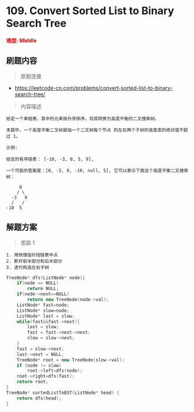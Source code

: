 # 109. Convert Sorted List to Binary Search Tree

 **<font color=red>难度: Middle</font>**

 ## 刷题内容

 > 原题连接

* https://leetcode-cn.com/problems/convert-sorted-list-to-binary-search-tree/
  
 > 内容描述
 
 ```
给定一个单链表，其中的元素按升序排序，将其转换为高度平衡的二叉搜索树。

本题中，一个高度平衡二叉树是指一个二叉树每个节点 的左右两个子树的高度差的绝对值不超过 1。

示例:

给定的有序链表： [-10, -3, 0, 5, 9],

一个可能的答案是：[0, -3, 9, -10, null, 5], 它可以表示下面这个高度平衡二叉搜索树：

      0
     / \
   -3   9
   /   /
 -10  5
 ```

## 解题方案
> 思路 1
```
1. 用快慢指针找链表中点
2. 断开前半部分和后半部分
3. 迭代构造左右子树
```

```cpp
TreeNode* dfs(ListNode* node){
    if(node == NULL)
        return NULL;
    if(node->next==NULL)
        return new TreeNode(node->val);
    ListNode* fast=node;
    ListNode* slow=node;
    ListNode* last = slow;
    while(fast&&fast->next){
        last = slow;
        fast = fast->next->next;
        slow = slow->next;
    }
    fast = slow->next;
    last->next = NULL;
    TreeNode* root = new TreeNode(slow->val);
    if (node != slow) 
        root->left=dfs(node);
    root->right=dfs(fast);
    return root;
}
TreeNode* sortedListToBST(ListNode* head) {
    return dfs(head);
}
```
